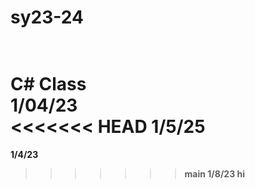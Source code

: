 # sy23-24
<br> C# Class
<br><b>1/04/23<br>
<<<<<<< HEAD
1/5/25
=======
1/4/23<br>


>>>>>>> main
1/8/23
hi